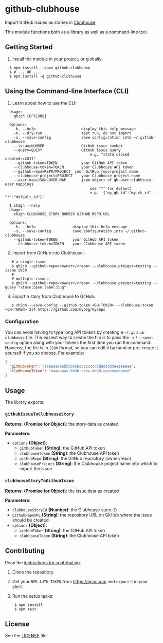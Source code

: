 # github-clubhouse

Import GitHub issues as stories in [Clubhouse][clubhouse].

This module functions both as a library as well as a command-line tool.


## Getting Started

1. Install the module in your project, or globally:
```
  $ npm install --save github-clubhouse
  $ # ... OR ...
  $ npm install -g github-clubhouse
```

## Using the Command-line Interface (CLI)

1. Learn about how to use the CLI:

```
  Usage:
    gh2ch [OPTIONS]

  Options:
    -h, --help                     display this help message
    -n, --dry-run                  test run, do not import
    -s, --save-config              save configuration into ~/.github-clubhouse
    --issue=NUMBER                 GitHub issue number
    --query=QUERY                  GitHub issue query
                                       e.g. "state:closed created:>2017"
    --github-token=TOKEN           your GitHub API token
    --clubhouse-token=TOKEN        your Clubhouse API token
    --github-repo=REPO/PROJECT  your GitHub repo/project name
    --clubhouse-project=PROJECT    your Clubhouse project name
    --user-map=JSON-USER_MAP       json object of gh-user:clubhouse-user mappings
                                       use "*" for default
                                       e.g. '{"my_gh_id":"my_ch_id", "*":"default_id"}'

  $ ch2gh --help
  Usage:
    ch2gh CLUBHOUSE_STORY_NUMBER GITHUB_REPO_URL

  Options:
    -h, --help                 display this help message
    -s, --save-config          save configuration into ~/.github-clubhouse
    --github-token=TOKEN       your GitHub API token
    --clubhouse-token=TOKEN    your Clubhouse API token
```

2. Import from GitHub into Clubhouse:
```
   # a single issue
   $ gh2ch --github-repo=<owner>/<repo> --clubhouse-project=testing --issue 2950
   #
   # multiple issues
   $ gh2ch --github-repo=<owner>/<repo> --clubhouse-project=testing --query "state:open label:bug"
```

3. Export a story from Clubhouse to GitHub:
```
   $ ch2gh --save-config --github-token <GH-TOKEN> --clubhouse-token <CH-TOKEN> 234 https://github.com/myorg/myrepo
```

### Configuration

You can avoid having to type long API tokens by creating a `~/.github-clubhouse` file. The easiest way to create the file is to pass the `-s` / `--save-config` option along with your tokens the first time you run the command. However, the file is in `JSON` format, so you can edit it by hand or pre-create it yourself if you so choose. For example:

```json
{
  "githubToken": "aaaaaaaabbbbbbbbccccccccddddddddeeeeeeee",
  "clubhouseToken": "aaaaaaaa-bbbb-cccc-dddd-eeeeeeeeeeee"
}
```

## Usage

The library exports:

### `githubIssueToClubhouseStory`

**Returns:** **(Promise for Object)**: the story data as created

**Parameters:**

- `options` **(Object)**:
  - `githubToken` **(String)**: the GitHub API token
  - `clubhouseToken` **(String)**: the Clubhouse API token
  - `githubRepo` **(String)**: the GitHub repository (owner/repo)
  - `clubhouseProject` **(String)**: the Clubhouse project name into which to import the issue

### `clubhouseStoryToGithubIssue`

**Returns:** **(Promise for Object)**: the issue data as created

**Parameters:**

- `clubhouseStoryId` **(Number)**: the Clubhouse story ID
- `githubRepoURL` **(String)**: the repository URL on GitHub where the issue should be created
- `options` **(Object)**:
  - `githubToken` **(String)**: the GitHub API token
  - `clubhouseToken` **(String)**: the Clubhouse API token

## Contributing

Read the [instructions for contributing](./.github/CONTRIBUTING.md).

1. Clone the repository.

2. Get your `NPM_AUTH_TOKEN` from https://npm.com and `export` it in your shell.

3. Run the setup tasks:

        $ npm install
        $ npm test


## License

See the [LICENSE](./LICENSE) file.


[clubhouse]: https://clubhouse.io
